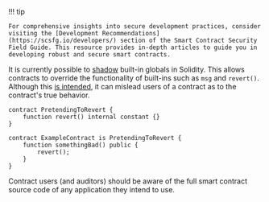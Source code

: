 !!! tip

    For comprehensive insights into secure development practices, consider visiting the [Development Recommendations](https://scsfg.io/developers/) section of the Smart Contract Security Field Guide. This resource provides in-depth articles to guide you in developing robust and secure smart contracts.

It is currently possible to [shadow](https://en.wikipedia.org/wiki/Variable_shadowing) built-in
globals in Solidity. This allows contracts to override the functionality of built-ins such as `msg`
and `revert()`. Although this [is intended](https://github.com/ethereum/solidity/issues/1249), it
can mislead users of a contract as to the contract's true behavior.

```sol
contract PretendingToRevert {
    function revert() internal constant {}
}

contract ExampleContract is PretendingToRevert {
    function somethingBad() public {
        revert();
    }
}
```

Contract users (and auditors) should be aware of the full smart contract source code of any
application they intend to use.
